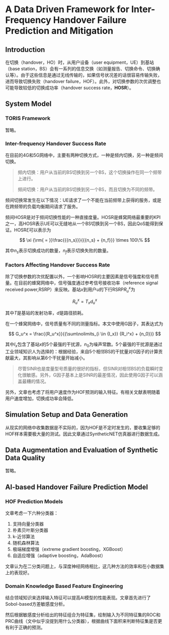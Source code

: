 # A Data Driven Framework for Inter-Frequency Handover Failure Prediction and Mitigation

## Introduction

在切换（handover，HO）时，从用户设备（user equipment，UE）到基站（base station，BS）会有一系列的信息交换（如测量报告、切换命令、切换确认等）。由于这些信息是通过无线传输的，如果信号状况差的话很容易传输失败，进而导致切换失败（handover failure，HOF）。此外，对切换参数的次优调整也可能导致较低的切换成功率（handover success rate，**HOSR**）。

## System Model

### TORIS Framework

暂略。

### Inter-frequency Handover Success Rate

在目前的4G和5G网络中，主要有两种切换方式，一种是频内切换，另一种是频间切换。

> 频内切换：用户从当前的BS切换到另一个BS，这个切换操作在同一个频带上进行。
>
> 频间切换：用户从当前的BS切换到另一个BS，而且切换为不同的频带。

频间切换常发生在以下情况：UE请求了一个不能在当前频带上获得的服务，或是在跨频带的负载均衡期间请求了服务。

频间HOSR是对于频间切换性能的一种直接度量。HOSR是蜂窝网络最重要的KPI之一，高HOSR表示UE可以无缝地从一个BS切换到另一个BS，因此QoS能得到保证。HOSR$\xi$可以表示为

$$
\xi {\rm{ = }}\frac{{{n_s}}}{{{n_s} + {n_f}}} \times 100\%
$$

其中$n_s$表示切换成功的数量，$n_f$表示切换失败的数量。

### Factors Affecting Handover Success Rate

除了切换参数的次优配置以外，一个影响HOSR的主要因素是信号强度和信号质量。在目前的蜂窝网络中，信号强度通过参考信号接收功率（reference signal received power,RSRP）来反映。基站$x$到用户$u$的下行RSRP$R_u^x$为

$$
R_u^x = {T_x}d_u^x
$$

其中$T$是基站的发射功率，$d$是路径损耗。

在一个蜂窝网络中，信号质量有不同的测量指标。本文中使用G因子，其表达式为

$$
G_u^x = \frac{{R_u^x}}{{\sum\nolimits_{i \in {I_x}} {R_i^x}  + {n_0}}}
$$

其中$I_x$包含了基站$x$的5个最强的干扰源，$n_0$为噪声常数。5个最强的干扰源是通过工业领域知识人为选择的：根据经验，来自5个相邻BS的干扰量对G因子的计算贡献最大，其影响从第6个干扰量开始减小。

> 尽管SINR也是度量型号质量的很好的指标，但SINR对相邻BS的负载瞬时变化很敏感。另外，G因子基本上是SINR的最差情况，因此使用G因子可以涵盖最糟的情况。

另外，文章也考虑了将用户速度作为HOF预测的输入特征。有相关文献表明随着用户速度增加，切换成功率会降低。

## Simulation Setup and Data Generation

从现实的网络中收集数据是不实际的，因为HOF是不定时发生的，要收集足够的HOF样本需要极大量的测试。因此文章通过SyntheticNET仿真器进行数据生成。

## Data Augmentation and Evaluation of Synthetic Data Quality

暂略。

## AI-based Handover Failure Prediction Model

### HOF Prediction Models

文章考虑一下六种分类器：

1. 支持向量分类器
2. 朴素贝叶斯分类器
3. k-近邻算法
4. 随机森林算法
5. 极端梯度增强（extreme gradient boosting，XGBoost）
6. 自适应增强（adaptive boosting，AdaBoost）

文章认为在二分类问题上，与深度神经网络相比，这几种方法的效率和在小数据集上的表现好。

### Domain Knowledge Based Feature Engineering

结合领域知识来选择输入特征可以提高AI模型的性能表现。文章首先进行了Sobol-based方差敏感度分析。

然后根据敏感度分析给出的特征组合为特征集，绘制输入为不同特征集的ROC和PRC曲线（文中似乎没提到用什么分类器），根据曲线下面积来判断特征集是否更有利于正确的预测。
